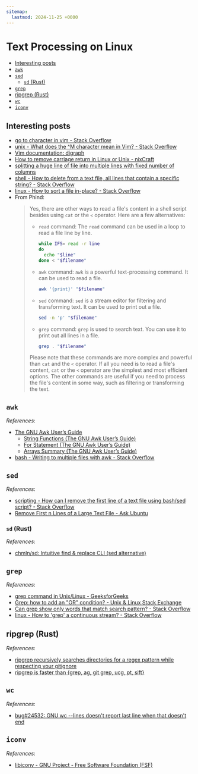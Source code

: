 ```yaml
---
sitemap:
  lastmod: 2024-11-25 +0000
---
```


# Text Processing on Linux

- [Interesting posts](#interesting-posts)
- [`awk`](#awk)
- [`sed`](#sed)
  - [`sd` (Rust)](#sd-rust)
- [`grep`](#grep)
- [ripgrep (Rust)](#ripgrep-rust)
- [`wc`](#wc)
- [`iconv`](#iconv)

## Interesting posts

- [go to character in vim - Stack Overflow](https://stackoverflow.com/questions/543738/go-to-character-in-vim)
- [unix - What does the ^M character mean in Vim? - Stack Overflow](https://stackoverflow.com/questions/5843495/what-does-the-m-character-mean-in-vim)
- [Vim documentation: digraph](https://vimdoc.sourceforge.net/htmldoc/digraph.html#digraph-table)
- [How to remove carriage return in Linux or Unix - nixCraft](https://www.cyberciti.biz/faq/how-to-remove-carriage-return-in-linux-or-unix/)
- [splitting a huge line of file into multiple lines with fixed number of columns](https://www.unix.com/shell-programming-and-scripting/166969-splitting-huge-line-file-into-multiple-lines-fixed-number-columns.html)
- [shell - How to delete from a text file, all lines that contain a specific string? - Stack Overflow](https://stackoverflow.com/questions/5410757/how-to-delete-from-a-text-file-all-lines-that-contain-a-specific-string)
- [linux - How to sort a file in-place? - Stack Overflow](https://stackoverflow.com/questions/29244351/how-to-sort-a-file-in-place)
- From Phind:
  > Yes, there are other ways to read a file's content in a shell script besides using `cat` or the `<` operator. Here are a few alternatives:
  >
  > - `read` command: The `read` command can be used in a loop to read a file line by line.
  >
  >   ```bash
  >   while IFS= read -r line
  >   do
  >     echo "$line"
  >   done < "$filename"
  >   ```
  >
  > - `awk` command: `awk` is a powerful text-processing command. It can be used to read a file.
  >
  >   ```bash
  >   awk '{print}' "$filename"
  >   ```
  >
  > - `sed` command: `sed` is a stream editor for filtering and transforming text. It can be used to print out a file.
  >
  >   ```bash
  >   sed -n 'p' "$filename"
  >   ```
  >
  > - `grep` command: `grep` is used to search text. You can use it to print out all lines in a file.
  >
  >   ```bash
  >   grep . "$filename"
  >   ```
  >
  > Please note that these commands are more complex and powerful than `cat` and the `<` operator. If all you need is to read a file's content, `cat` or the `<` operator are the simplest and most efficient options. The other commands are useful if you need to process the file's content in some way, such as filtering or transforming the text.

## `awk`

*References*:

- [The GNU Awk User’s Guide](https://www.gnu.org/software/gawk/manual/gawk.html)
  - [String Functions (The GNU Awk User’s Guide)](https://www.gnu.org/software/gawk/manual/html_node/String-Functions.html)
  - [For Statement (The GNU Awk User’s Guide)](https://www.gnu.org/software/gawk/manual/html_node/For-Statement.html)
  - [Arrays Summary (The GNU Awk User’s Guide)](https://www.gnu.org/software/gawk/manual/html_node/Arrays-Summary.html)
- [bash - Writing to multiple files with awk - Stack Overflow](https://stackoverflow.com/questions/26343823/writing-to-multiple-files-with-awk)

## `sed`

*References*:

- [scripting - How can I remove the first line of a text file using bash/sed script? - Stack Overflow](https://stackoverflow.com/questions/339483/how-can-i-remove-the-first-line-of-a-text-file-using-bash-sed-script)
- [Remove First n Lines of a Large Text File - Ask Ubuntu](https://askubuntu.com/questions/410196/remove-first-n-lines-of-a-large-text-file)

### `sd` (Rust)

*References*:

- [chmln/sd: Intuitive find & replace CLI (sed alternative)](https://github.com/chmln/sd)

## `grep`

*References*:

- [grep command in Unix/Linux - GeeksforGeeks](https://www.geeksforgeeks.org/grep-command-in-unixlinux/)
- [Grep: how to add an "OR" condition? - Unix & Linux Stack Exchange](https://unix.stackexchange.com/questions/25821/grep-how-to-add-an-or-condition)
- [Can grep show only words that match search pattern? - Stack Overflow](https://stackoverflow.com/questions/1546711/can-grep-show-only-words-that-match-search-pattern)
- [linux - How to 'grep' a continuous stream? - Stack Overflow](https://stackoverflow.com/questions/7161821/how-to-grep-a-continuous-stream)

## ripgrep (Rust)

*References*:

- [ripgrep recursively searches directories for a regex pattern while respecting your gitignore](https://github.com/BurntSushi/ripgrep)
- [ripgrep is faster than {grep, ag, git grep, ucg, pt, sift}](https://blog.burntsushi.net/ripgrep/)

## `wc`

*References*:

- [bug#24532: GNU wc --lines doesn't report last line when that doesn't end](https://lists.gnu.org/archive/html/bug-coreutils/2016-09/msg00035.html)

## `iconv`

*References*:

- [libiconv - GNU Project - Free Software Foundation (FSF)](https://www.gnu.org/software/libiconv/)

